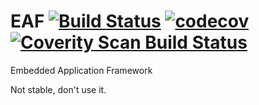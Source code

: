 # EAF [![Build Status](https://travis-ci.org/qgymib/EAF.svg?branch=master)](https://travis-ci.org/qgymib/EAF) [![codecov](https://codecov.io/gh/qgymib/EAF/branch/master/graph/badge.svg)](https://codecov.io/gh/qgymib/EAF) [![Coverity Scan Build Status](https://img.shields.io/coverity/scan/20889.svg)](https://scan.coverity.com/projects/qgymib-eaf)
Embedded Application Framework

Not stable, don't use it.
